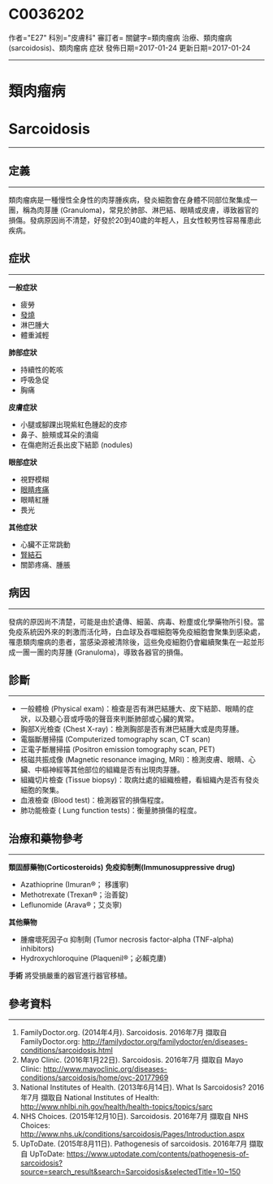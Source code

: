 # C0036202
作者="E27"
科別="皮膚科"
審訂者=
關鍵字=類肉瘤病 治療、類肉瘤病(sarcoidosis)、類肉瘤病 症狀
發佈日期=2017-01-24
更新日期=2017-01-24

----------
# 類肉瘤病
# Sarcoidosis
----------
## 定義
----------

類肉瘤病是一種慢性全身性的肉芽腫疾病，發炎細胞會在身體不同部位聚集成一團，稱為肉芽腫 (Granuloma)，常見於肺部、淋巴結、眼睛或皮膚，導致器官的損傷。發病原因尚不清楚，好發於20到40歲的年輕人，且女性較男性容易罹患此疾病。

## 症狀
----------

**一般症狀**

- 疲勞
- [發燒](C0015967)
- 淋巴腫大
- 體重減輕

**肺部症狀**

- 持續性的乾咳
- 呼吸急促
- 胸痛

**皮膚症狀**

- 小腿或腳踝出現紫紅色腫起的皮疹
- 鼻子、臉頰或耳朵的潰瘍
- 在傷疤附近長出皮下結節 (nodules)

**眼部症狀**

- 視野模糊
- [眼睛疼痛](C0151827)
- 眼睛紅腫
- 畏光

**其他症狀**

- 心臟不正常跳動
- [腎結石](C0022650)
- 關節疼痛、腫脹
## 病因
----------

發病的原因尚不清楚，可能是由於遺傳、細菌、病毒、粉塵或化學藥物所引發。當免疫系統因外來的刺激而活化時，白血球及吞噬細胞等免疫細胞會聚集到感染處，罹患類肉瘤病的患者，當感染源被清除後，這些免疫細胞仍會繼續聚集在一起並形成一團一團的肉芽腫 (Granuloma)，導致各器官的損傷。

## 診斷
----------
- 一般體檢 (Physical exam)：檢查是否有淋巴結腫大、皮下結節、眼睛的症狀，以及聽心音或呼吸的聲音來判斷肺部或心臟的異常。
- 胸部X光檢查 (Chest X-ray)：檢測胸部是否有淋巴結腫大或是肉芽腫。
- 電腦斷層掃描 (Computerized tomography scan, CT scan)
- 正電子斷層掃描 (Positron emission tomography scan, PET)
- 核磁共振成像 (Magnetic resonance imaging, MRI)：檢測皮膚、眼睛、心臟、中樞神經等其他部位的組織是否有出現肉芽腫。
- 組織切片檢查 (Tissue biopsy)：取病灶處的組織檢體，看組織內是否有發炎細胞的聚集。
- 血液檢查 (Blood test)：檢測器官的損傷程度。
- 肺功能檢查 ( Lung function tests)：衡量肺損傷的程度。
## 治療和藥物參考
----------

**類固醇藥物(Corticosteroids)**
**免疫抑制劑(Immunosuppressive drug)**

- Azathioprine (Imuran®； 移護寧)
- Methotrexate (Trexan®；治善錠)
- Leflunomide (Arava®；艾炎寧)

**其他藥物**

- 腫瘤壞死因子α 抑制劑 (Tumor necrosis factor-alpha (TNF-alpha) inhibitors)
- Hydroxychloroquine (Plaquenil®；必賴克廔)

**手術**
將受損嚴重的器官進行器官移植。

## 參考資料
----------
1. FamilyDoctor.org. (2014年4月). Sarcoidosis. 2016年7月 擷取自 FamilyDoctor.org: http://familydoctor.org/familydoctor/en/diseases-conditions/sarcoidosis.html
2. Mayo Clinic. (2016年1月22日). Sarcoidosis. 2016年7月 擷取自 Mayo Clinic: http://www.mayoclinic.org/diseases-conditions/sarcoidosis/home/ovc-20177969
3. National Institutes of Health. (2013年6月14日). What Is Sarcoidosis? 2016年7月 擷取自 National Institutes of Health: http://www.nhlbi.nih.gov/health/health-topics/topics/sarc
4. NHS Choices. (2015年12月10日). Sarcoidosis. 2016年7月 擷取自 NHS Choices: http://www.nhs.uk/conditions/sarcoidosis/Pages/Introduction.aspx
5. UpToDate. (2015年8月11日). Pathogenesis of sarcoidosis. 2016年7月 擷取自 UpToDate: https://www.uptodate.com/contents/pathogenesis-of-sarcoidosis?source=search_result&search=Sarcoidosis&selectedTitle=10~150



